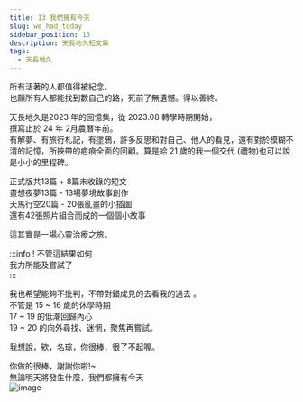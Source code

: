 ```yaml
---
title: 13 我們擁有今天
slug: we_had_today
sidebar_position: 13
description: 天長地久短文集
tags:
  - 天長地久
---
```


所有活著的人都值得被紀念。  
也願所有人都能找到數自己的路，死前了無遺憾。得以善終。    


天長地久是2023 年的回憶集，從 2023.08 轉學時期開始，  
撰寫⽌於 24 年 2⽉農曆年前。  
有解夢、有旅⾏札記，有塗鴉，許多反思和對⾃⼰、他⼈的看⾒，還有對於模糊不清的記憶，所挾帶的疤痕全⾯的回顧。算是給 21 歲的我⼀個交代 (禮物)也可以說是⼩⼩的⾥程碑。

正式版共13篇 + 8篇未收錄的短文  
晝想夜夢13篇 - 13場夢境故事創作  
天馬行空20篇 - 20張亂畫的小插圖  
還有42張照片組合而成的一個個小故事  

這其實是一場心靈治療之旅。  

:::info ! 
不管這結果如何  
我⼒所能及嘗試了  
:::

我也希望能夠不批判，不帶對錯成⾒的去看我的過去 。  
不管是 15 ~ 16 歲的休學時期  
17 ~ 19 的低潮回歸內⼼  
19 ~ 20 的向外尋找、迷惘，聚焦再嘗試。  
  
我想說，欸，名琮，你很棒，很了不起喔。  

你做的很棒，謝謝你啦!~  
無論明天將發⽣什麼，我們都擁有今天  
![image](https://e.brid.pw/i/2024/04/04/j21pv9.webp)
